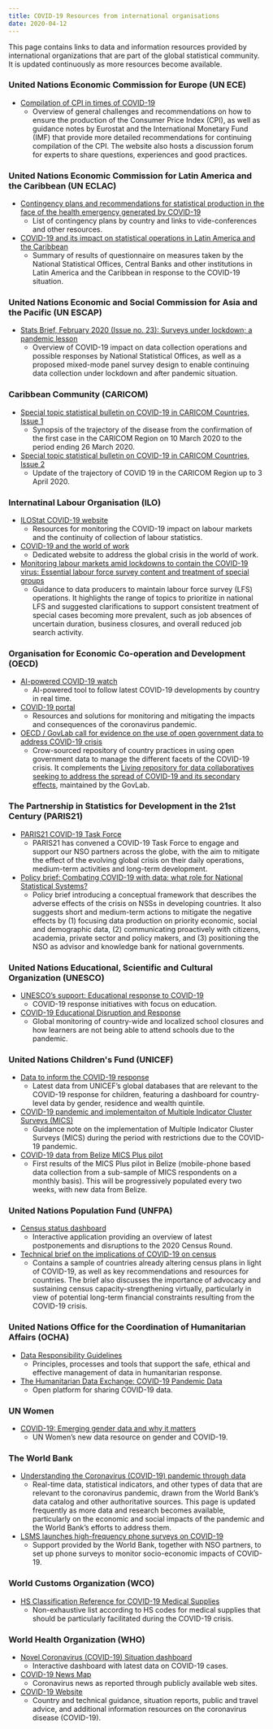 ```yaml
---
title: COVID-19 Resources from international organisations
date: 2020-04-12
---
```


This page contains links to data and information resources provided by
international organizations that are part of the global statistical community.
It is updated continuously as more resources become available.

### United Nations Economic Commission for Europe (UN ECE)

- [Compilation of CPI in times of COVID-19](https://statswiki.unece.org/display/CCD2/Compilation+of+CPI+in+times+of+COVID-19)
  - Overview of general challenges and recommendations on how to ensure the
    production of the Consumer Price Index (CPI), as well as guidance notes by
    Eurostat and the International Monetary Fund (IMF) that provide more
    detailed recommendations for continuing compilation of the CPI. The website
    also hosts a discussion forum for experts to share questions, experiences
    and good practices.

### United Nations Economic Commission for Latin America and the Caribbean (UN ECLAC)

- [Contingency plans and recommendations for statistical production in the face of the health emergency generated by COVID-19](https://rtc-cea.cepal.org/en/conectados-rtc/contingency-plans-and-recommendations-statistical-production-face-health-emergency)
  - List of contingency plans by country and links to vide-conferences and other
    resources.
- [COVID-19 and its impact on statistical operations in Latin America and the Caribbean](https://rtc-cea.cepal.org/sites/default/files/rtc_connected/files/COVID_Debriefing_english2%20CEPAL.pdf)
  - Summary of results of questionnaire on measures taken by the National
    Statistical Offices, Central Banks and other institutions in Latin America
    and the Caribbean in response to the COVID-19 situation.

### United Nations Economic and Social Commission for Asia and the Pacific (UN ESCAP)

- [Stats Brief, February 2020 (Issue no. 23): Surveys under lockdown; a pandemic lesson](https://www.unescap.org/resources/stats-brief-february-2020-issue-no-23-surveys-under-lockdown-pandemic-lesson)
  - Overview of COVID-19 impact on data collection operations and possible
    responses by National Statistical Offices, as well as a proposed mixed-mode
    panel survey design to enable continuing data collection under lockdown and
    after pandemic situation.

### Caribbean Community (CARICOM)

- [Special topic statistical bulletin on COVID-19 in CARICOM Countries, Issue 1](http://statistics.caricom.org/Files/Newsletter/Special%20Topic%20Statistical%20Bulletin_260320.pdf)
  - Synopsis of the trajectory of the disease from the confirmation of the first
    case in the CARICOM Region on 10 March 2020 to the period ending 26
    March 2020.
- [Special topic statistical bulletin on COVID-19 in CARICOM Countries, Issue 2](http://statistics.caricom.org/Files/Newsletter/SpecialBulletin_030420.pdf)
  - Update of the trajectory of COVID 19 in the CARICOM Region up to 3
    April 2020.

### Internatinal Labour Organisation (ILO)

- [ILOStat COVID-19 website](https://ilostat.ilo.org/topics/covid-19/)
  - Resources for monitoring the COVID-19 impact on labour markets and the
    continuity of collection of labour statistics.
- [COVID-19 and the world of work](https://www.ilo.org/global/topics/coronavirus/lang--en/index.htm)
  - Dedicated website to address the global crisis in the world of work.
- [Monitoring labour markets amid lockdowns to contain the COVID-19 virus: Essential labour force survey content and treatment of special groups](https://www.ilo.org/wcmsp5/groups/public/---dgreports/---stat/documents/publication/wcms_741145.pdf)
  - Guidance to data producers to maintain labour force survey (LFS) operations.
    It highlights the range of topics to prioritize in national LFS and
    suggested clarifications to support consistent treatment of special cases
    becoming more prevalent, such as job absences of uncertain duration,
    business closures, and overall reduced job search activity.

### Organisation for Economic Co-operation and Development (OECD)

- [AI-powered COVID-19 watch](https://www.oecd.ai/covid)
  - AI-powered tool to follow latest COVID-19 developments by country in real
    time.
- [COVID-19 portal](http://oecd.org/coronavirus/)
  - Resources and solutions for monitoring and mitigating the impacts and
    consequences of the coronavirus pandemic.
- [OECD / GovLab call for evidence on the use of open government data to address COVID-19 crisis](https://docs.google.com/document/d/1BdSnXzCZ1Z7ovOrPue3O0osRUpiqTKlu8pwG9U4DwWw/edit)
  - Crow-sourced repository of country practices in using open government data
    to manage the different facets of the COVID-19 crisis. It complements the
    [Living repository for data collaboratives seeking to address the spread of COVID-19 and its secondary effects](/useful-links/covid-19-data-collaboratives/),
    maintained by the GovLab.

### The Partnership in Statistics for Development in the 21st Century (PARIS21)

- [PARIS21 COVID-19 Task Force](https://paris21.org/sites/default/files/inline-files/5B-COVID19-TaskForce_1.pdf)
  - PARIS21 has convened a COVID-19 Task Force to engage and support our NSO
    partners across the globe, with the aim to mitigate the effect of the
    evolving global crisis on their daily operations, medium-term activities and
    long-term development.
- [Policy brief: Combating COVID-19 with data: what role for National Statistical Systems?](https://paris21.org/sites/default/files/inline-files/COVID_Policybrief_Full_1.pdf)
  - Policy brief introducing a conceptual framework that describes the adverse
    effects of the crisis on NSSs in developing countries. It also suggests
    short and medium-term actions to mitigate the negative effects by (1)
    focusing data production on priority economic, social and demographic data,
    (2) communicating proactively with citizens, academia, private sector and
    policy makers, and (3) positioning the NSO as advisor and knowledge bank for
    national governments.

### United Nations Educational, Scientific and Cultural Organization (UNESCO)

- [UNESCO’s support: Educational response to COVID-19](https://en.unesco.org/themes/education-emergencies/coronavirus-school-closures/support)
  - COVID-19 response initiatives with focus on education.
- [COVID-19 Educational Disruption and Response](https://en.unesco.org/covid19/educationresponse)
  - Global monitoring of country-wide and localized school closures and how
    learners are not being able to attend schools due to the pandemic.

### United Nations Children's Fund (UNICEF)

- [Data to inform the COVID-19 response](https://data.unicef.org/)
  - Latest data from UNICEF’s global databases that are relevant to the COVID-19
    response for children, featuring a dashboard for country-level data by
    gender, residence and wealth quintile.
- [COVID-19 pandemic and implementaiton of Multiple Indicator Cluster Surveys (MICS)](<https://mics.unicef.org/news_entries/157/COVID-19-PANDEMIC-AND-IMPLEMENTATION-OF-MULTIPLE-INDICATOR-CLUSTER-SURVEYS-(MICS)>)
  - Guidance note on the implementation of Multiple Indicator Cluster Surveys
    (MICS) during the period with restrictions due to the COVID-19 pandemic.
- [COVID-19 data from Belize MICS Plus pilot](https://mics.unicef.org/news_entries/159/COVID-19-DATA-FROM-BELIZE-MICS-PLUS-PILOT)
  - First results of the MICS Plus pilot in Belize (mobile-phone based data
    collection from a sub-sample of MICS respondents on a monthly basis). This
    will be progressively populated every two weeks, with new data from Belize.

### United Nations Population Fund (UNFPA)

- [Census status dashboard](https://unf.pa/covidimpactcensus)
  - Interactive application providing an overview of latest postponements and
    disruptions to the 2020 Census Round.
- [Technical brief on the implications of COVID-19 on census](https://rtc-cea.cepal.org/sites/default/files/rtc_connected/files/UNFPA_Census_COVID19_digital_0.pdf)
  - Contains a sample of countries already altering census plans in light of
    COVID-19, as well as key recommendations and resources for countries. The
    brief also discusses the importance of advocacy and sustaining census
    capacity-strengthening virtually, particularly in view of potential
    long-term financial constraints resulting from the COVID-19 crisis.

### United Nations Office for the Coordination of Humanitarian Affairs (OCHA)

- [Data Responsibility Guidelines](https://centre.humdata.org/wp-content/uploads/2019/03/OCHA-DR-Guidelines-working-draft-032019.pdf)
  - Principles, processes and tools that support the safe, ethical and effective
    management of data in humanitarian response.
- [The Humanitarian Data Exchange: COVID-19 Pandemic Data](https://data.humdata.org/event/covid-19)
  - Open platform for sharing COVID-19 data.

### UN Women

- [COVID-19: Emerging gender data and why it matters](https://data.unwomen.org/resources/covid-19-emerging-gender-data-and-why-it-matters)
  - UN Women’s new data resource on gender and COVID-19.

### The World Bank

- [Understanding the Coronavirus (COVID-19) pandemic through data](http://datatopics.worldbank.org/universal-health-coverage/covid19/)
  - Real-time data, statistical indicators, and other types of data that are
    relevant to the coronavirus pandemic, drawn from the World Bank’s data
    catalog and other authoritative sources. This page is updated frequently as
    more data and research becomes available, particularly on the economic and
    social impacts of the pandemic and the World Bank’s efforts to address them.
- [LSMS launches high-frequency phone surveys on COVID-19](http://surveys.worldbank.org/blogs/lsms-launches-high-frequency-phone-surveys-covid-19)
  - Support provided by the World Bank, together with NSO partners, to set up
    phone surveys to monitor socio-economic impacts of COVID-19.

### World Customs Organization (WCO)

- [HS Classification Reference for COVID-19 Medical Supplies](http://www.wcoomd.org/-/media/wco/public/global/pdf/topics/nomenclature/covid_19/hs-classification-reference_en.pdf?la=en)
  - Non-exhaustive list according to HS codes for medical supplies that should
    be particularly facilitated during the COVID-19 crisis.

### World Health Organization (WHO)

- [Novel Coronavirus (COVID-19) Situation dashboard ](https://who.sprinklr.com/)
  - Interactive dashboard with latest data on COVID-19 cases.
- [COVID-19 News Map](https://portal.who.int/eios-coronavirus-newsmap/)
  - Coronavirus news as reported through publicly available web sites.
- [COVID-19 Website](https://www.who.int/emergencies/diseases/novel-coronavirus-2019)
  - Country and technical guidance, situation reports, public and travel advice,
    and additional information resources on the coronavirus disease (COVID-19).
